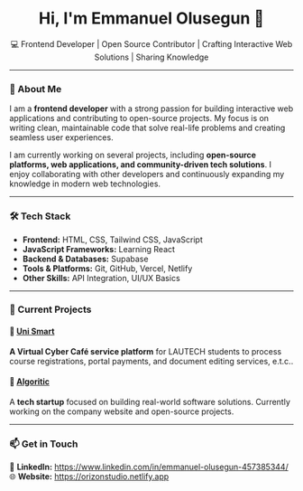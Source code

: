 <h1 align="center">Hi, I'm Emmanuel Olusegun 👋</h1>  
<p align="center">
💻 Frontend Developer | Open Source Contributor | Crafting Interactive Web Solutions | Sharing Knowledge 
</p>  

---

### 🚀 About Me  

I am a **frontend developer** with a strong passion for building interactive web applications and contributing to open-source projects. My focus is on writing clean, maintainable code that solve real-life problems and creating seamless user experiences.  

I am currently working on several projects, including **open-source platforms, web applications, and community-driven tech solutions**. I enjoy collaborating with other developers and continuously expanding my knowledge in modern web technologies.  

---

### 🛠️ Tech Stack  

- **Frontend:** HTML, CSS, Tailwind CSS, JavaScript  
- **JavaScript Frameworks:** Learning React 
- **Backend & Databases:** Supabase  
- **Tools & Platforms:** Git, GitHub, Vercel, Netlify 
- **Other Skills:** API Integration, UI/UX Basics

---

### 📌 Current Projects  

#### 🔹 [Uni Smart](#)  
**A Virtual Cyber Café service platform** for LAUTECH students to process course registrations, portal payments, and document editing services, e.t.c..  

#### 🔹 [Algoritic](#)  
A **tech startup** focused on building real-world software solutions. Currently working on the company website and open-source projects.  
  

---

### 📫 Get in Touch  

💼 **LinkedIn:** https://www.linkedin.com/in/emmanuel-olusegun-457385344/
🌐 **Website:** https://orizonstudio.netlify.app
